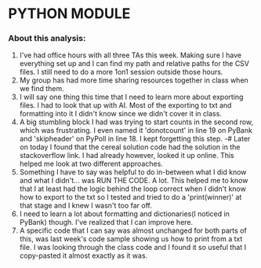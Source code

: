 # PYTHON MODULE

### About this analysis:

1. I've had office hours with all three TAs this week. Making sure I have everything set up and I can find my path and relative paths for the CSV files. I still need to do a more 1on1 session outside those hours.
2. My group has had more time sharing resources together in class when we find them.
3. I will say one thing this time that I need to learn more about exporting files. I had to look that up with AI. Most of the exporting to txt and formatting into it I didn't know since we didn't cover it in class.
4. A big stumbling block I had was trying to start counts in the second row, which was frustrating. I even named it 'donotcount' in line 19 on PyBank and 'skipheader' on PyPoll in line 18. I kept forgetting this step.
-# Later on today I found that the cereal solution code had the solution in the stackoverflow link. I had already however, looked it up online. This helped me look at two different approaches.
5. Something I have to say was helpful to do in-between what I did know and what I didn't... was RUN THE CODE. A lot. This helped me to know that I at least had the logic behind the loop correct when I didn't know how to export to the txt so I tested and tried to do a 'print(winner)' at that stage and I knew I wasn't too far off.
6. I need to learn a lot about formatting and dictionaries(I noticed in PyBank) though. I've realized that I can improve here.
7. A specific code that I can say was almost unchanged for both parts of this, was last week's code sample showing us how to print from a txt file. I was looking through the class code and I found it so useful that I copy-pasted it almost exactly as it was.
